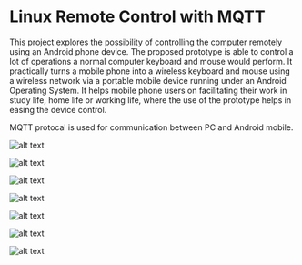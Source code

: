 # Linux Remote Control with MQTT

This project explores the possibility of controlling the computer remotely using an Android phone device. The proposed prototype is able to control a lot of operations a normal computer keyboard and mouse would perform. It practically turns a mobile phone into a wireless keyboard and mouse using a wireless network via a portable mobile device running under an Android Operating System. It helps mobile phone users on facilitating their work in study life, home life or working life, where the use of the prototype helps in easing the device control.

MQTT protocal is used for communication between PC and Android mobile.

![alt text](https://github.com/Hari-404/linuxremote_mqtt/blob/main/images/android1.png)

![alt text](https://github.com/Hari-404/linuxremote_mqtt/blob/main/images/android2.png)

![alt text](https://github.com/Hari-404/linuxremote_mqtt/blob/main/images/android3.png)

![alt text](https://github.com/Hari-404/linuxremote_mqtt/blob/main/images/android4.png)

![alt text](https://github.com/Hari-404/linuxremote_mqtt/blob/main/images/pc1.png)

![alt text](https://github.com/Hari-404/linuxremote_mqtt/blob/main/images/pc2.png)

![alt text](https://github.com/Hari-404/linuxremote_mqtt/blob/main/images/pc3.png)
